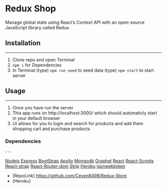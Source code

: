 # Redux Shop

 Manage global state using React’s Context API with an open-source JavaScript library called Redux.

## Installation
---
1. Clone repo and open Terminal
2. `npm i` for Dependencies
3. In Terminal
   (type) `npm run seed` to seed data
   (type) `npm start` to start server

## Usage
---
1. Once you have run the server
2. This app runs on http://localhost:3000/ which should automaticly start in your default browser
3. UI allows for you to login and search for products and add them shopping cart and purchase products.



### Dependencies
    ---
[Nodejs](https://nodejs.org/en/)
[Express](https://www.npmjs.com/package/express)
[BootStrap](https://www.npmjs.com/package/bootstrap)
[Apollo](https://www.npmjs.com/package/apollo-server-express)
[Mongodb](http://wwww.mongodb.com/)
[Graphql](https://www.npmjs.com/package/graphql)
[React](https://www.npmjs.com/package/react)
[React-Scrpits](https://www.npmjs.com/package/react-scripts) 
[React-strap](https://www.npmjs.com/package/react-bootstrap)
[React-Router-dom](https://www.npmjs.com/package/react-router-dom) 
[Strip](https://www.npmjs.com/package/stripe)
[Heroku](https://www.heroku.com) 
[jsonwebtoken](https://www.npmjs.com/package/jsonwebtoken)

* [RepoLink] https://github.com/Ceven8498/Redux-Store
* [Heroku]
